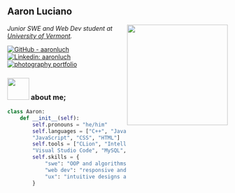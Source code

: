 <h2> Aaron Luciano </h2>
<img align='right' src="https://i.imgur.com/RXsqntc.png" width="230">
<p><em>Junior SWE and Web Dev student at <a href="https://uvm.edu">University of Vermont</a>.</em></p>

[![GitHub - aaronluch](https://img.shields.io/badge/GitHub-aaronluch-blue?style=flat-square&logo=github)](https://github.com/aaronluch)
[![Linkedin: aaronluch](https://img.shields.io/badge/-aaronluciano-blue?style=flat-square&logo=Linkedin&logoColor=white&link=https://www.linkedin.com/in/aaronluciano/)](https://www.linkedin.com/in/aaronluciano/)
[![photography portfolio](https://img.shields.io/badge/photography-portfolio-71c476?style=flat-square)](https://aaronluciano.com)

### <img src="https://media.giphy.com/media/v1.Y2lkPTc5MGI3NjExbTZ5cWJxbmtwbW04YTFzYXZmaGQ2cXd1MWtlY2JucHNheDR3OWZjNCZlcD12MV9pbnRlcm5hbF9naWZfYnlfaWQmY3Q9cw/O2le7AOSyrrY7AEHyY/giphy.gif" width="50"> about me;

```python
class Aaron:
    def __init__(self):
        self.pronouns = "he/him"
        self.languages = ["C++", "Java", "Python",
        "JavaScript", "CSS", "HTML"]
        self.tools = ["CLion", "IntelliJ IDEA", "Visual Studio",
        "Visual Studio Code", "MySQL", "Git", "GitHub"]
        self.skills = {
            "swe": "OOP and algorithms",
            "web dev": "responsive and reactive web design",
            "ux": "intuitive designs and seamless user interaction"
        }
```



